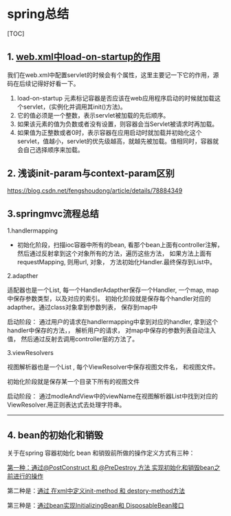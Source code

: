 # spring总结

[TOC]



##  1. [web.xml中load-on-startup的作用](https://www.cnblogs.com/lemon-now/p/5542301.html)



我们在web.xml中配置servlet的时候会有个属性<load-on-startup></load-on-startup>，这里主要记一下它的作用，源码在后续记得好好看一下。

1. load-on-startup 元素标记容器是否应该在web应用程序启动的时候就加载这个servlet，(实例化并调用其init()方法)。
2. 它的值必须是一个整数，表示servlet被加载的先后顺序。
3. 如果该元素的值为负数或者没有设置，则容器会当Servlet被请求时再加载。
4. 如果值为正整数或者0时，表示容器在应用启动时就加载并初始化这个servlet，值越小，servlet的优先级越高，就越先被加载。值相同时，容器就会自己选择顺序来加载。

## 2. 浅谈init-param与context-param区别

https://blog.csdn.net/fengshoudong/article/details/78884349



## 3.springmvc流程总结

1.handlermapping

- 初始化阶段，扫描ioc容器中所有的bean,  看那个bean上面有controller注解， 然后通过反射拿到这个对象所有的方法，遍历这些方法， 如果方法上面有requestMapping, 则用url, 对象， 方法初始化Handler.最终保存到List<Handler>中。

2.adapther

适配器也是一个List<HandlerAdapther>, 每一个HandlerAdapther保存一个Handler, 一个map, map中保存参数类型，以及对应的索引。  初始化阶段就是保存每个handler对应的adapther。通过class对象拿到参数列表， 保存到map中

启动阶段： 通过用户的请求在handlermapping中拿到对应的handler, 拿到这个handler中保存的方法，， 解析用户的请求， 对map中保存的参数列表自动注入值， 然后通过反射去调用controller层的方法了。

3.viewResolvers

视图解析器也是一个List<ViewResolver> , 每个ViewResolver中保存视图文件名， 和视图文件。

初始化阶段就是保存某一个目录下所有的视图文件

启动阶段： 通过modleAndView中的viewName在视图解析器List中找到对应的ViewResolver.用正则表达式去处理字符串。

****

## 4. bean的初始化和销毁

关于在spring  容器初始化 bean 和销毁前所做的操作定义方式有三种：

[第一种：通过@PostConstruct 和 @PreDestroy 方法 实现初始化和销毁bean之前进行的操作](http://write.blog.csdn.net/postedit/8681497)

第二种是：[通过 在xml中定义init-method 和  destory-method方法](http://blog.csdn.net/topwqp/article/details/8681467)

第三种是：[通过bean实现InitializingBean和 DisposableBean接口](http://blog.csdn.net/topwqp/article/details/8681573)